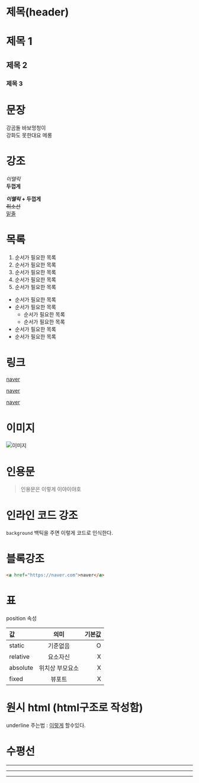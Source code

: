 # 제목(header)

# 제목 1
## 제목 2
### 제목 3

# 문장

강곰돌 바보멍청이<br>
강화도 못한대요 메롱  

# 강조

_이텔릭_  
**두껍게**  

**_이텔릭_ + 두껍게**  
~~취소선~~  
<u>밑줄</u>

# 목록
1. 순서가 필요한 목록
1. 순서가 필요한 목록
  1. 순서가 필요한 목록
1. 순서가 필요한 목록
1. 순서가 필요한 목록

- 순서가 필요한 목록
- 순서가 필요한 목록
  - 순서가 필요한 목록
  - 순서가 필요한 목록
- 순서가 필요한 목록
- 순서가 필요한 목록


# 링크  

<a href="https://naver.com">naver</a>

[naver](https://naver.com)

[naver](https://naver.com "네이버로이동")

# 이미지
![이미지](https://blogpfthumb-phinf.pstatic.net/MjAyMTA1MjBfNzYg/MDAxNjIxNTEzNzc0OTI1.9F4fhQHJwpvaDNBdl_b7UldCmua0wmIW9jtNYVTj5tkg.tf1B05A7DjMBG3EhPl3yUZmqnDR7fwzUdoy4p0fylzAg.PNG.heesun945/KakaoTalk_20210520_203821841.png?type=w161)

# 인용문
> 인용문은 이렇게 
> 이야이야호

# 인라인 코드 강조
`background`
백틱을 주면 이렇게 코드로 인식한다.

# 블록강조
```html
<a href="https://naver.com">naver</a>
```

# 표
position 속성

값 | 의미 | 기본값 |
:--|:--:|--:
static | 기준없음 | O
relative | 요소자신 | X
absolute | 위치상 부모요소 | X
fixed | 뷰포트 | X

# 원시 html (html구조로 작성함)

underline 주는법 : <span style="text-decoration:underline">이렇게</span> 할수있다.<br> 

# 수평선

---
***
___
